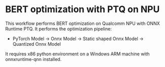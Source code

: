 # BERT optimization with PTQ on NPU

This workflow performs BERT optimization on Qualcomm NPU with ONNX Runtime PTQ. It performs the optimization pipeline:

- PyTorch Model -> Onnx Model -> Static shaped Onnx Model -> Quantized Onnx Model

It requires x86 python environment on a Windows ARM machine with onnxruntime-qnn installed.
